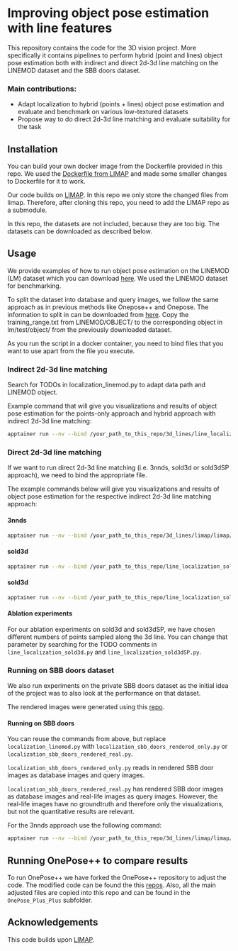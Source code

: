 # Improving object pose estimation with line features

This repository contains the code for the 3D vision project. More specifically it contains pipelines to perform hybrid (point and lines) object pose estimation both with indirect and direct 2d-3d line matching on the LINEMOD dataset and the SBB doors dataset.

### Main contributions:
- Adapt localization to hybrid (points + lines) object pose estimation and evaluate and benchmark on various low-textured datasets
- Propose way to do direct 2d-3d line matching and evaluate
suitability for the task

## Installation

You can build your own docker image from the Dockerfile provided in this repo. We used the [Dockerfile from LIMAP](https://github.com/cvg/limap/blob/main/docker/README.md) and made some smaller changes to Dockerfile for it to work.

Our code builds on [LIMAP](https://github.com/cvg/limap). In this repo we only store the changed files from limap. Therefore, after cloning this repo, you need to add the LIMAP repo as a submodule.

In this repo, the datasets are not included, because they are too big. The datasets can be downloaded as described below.

## Usage

We provide examples of how to run object pose estimation on the LINEMOD (LM) dataset which you can download [here](https://bop.felk.cvut.cz/datasets/). We used the LINEMOD dataset for benchmarking.

To split the dataset into database and query images, we follow the same approach as in previous methods like Onepose++ and Onepose. The information to split in can be downloaded from [here](https://liuyuan-pal.github.io/Gen6D/). Copy the training_range.txt from LINEMOD/OBJECT/ to the corresponding object in lm/test/object/ from the previously downloaded dataset.

As you run the script in a docker container, you need to bind files that you want to use apart from the file you execute.

### Indirect 2d-3d line matching
Search for TODOs in localization_linemod.py to adapt data path and LINEMOD object.

Example command that will give you visualizations and results of object pose estimation for the points-only approach and hybrid approach with indirect 2d-3d line matching:
```bash
apptainer run --nv --bind /your_path_to_this_repo/3d_lines/line_localization_original_with_save.py:/limap/limap/runners/line_localization.py /your/path/to/dockerimage.sif /bin/bash -c 'cd /limap && python /your_path_to_this_repo/3d_lines/localization_linemod.py --output_dir /your/output/path'
```


### Direct 2d-3d line matching
If we want to run direct 2d-3d line matching (i.e. 3nnds, sold3d or sold3dSP approach), we need to bind the appropriate file.

The example commands below will give you visualizations and results of object pose estimation for the respective indirect 2d-3d line matching approach:

#### 3nnds
```bash
apptainer run --nv --bind /your_path_to_this_repo/3d_lines/limap/limap/point2d/superglue/weights:/limap/limap/point2d/superglue/weights /your/path/to/dockerimage.sif /bin/bash -c 'cd /limap && python /your_path_to_this_repo/3d_lines/localization_linemod_3nnds.py --output_dir /your/output/path'
```

#### sold3d
```bash
apptainer run --nv --bind /your_path_to_this_repo/line_localization_sold3d.py:/limap/limap/runners/line_localization.py --bind /your_path_to_this_repo/3d_lines/limap/limap/line2d/SOLD2/config/export_line_features.yaml:/limap/limap/line2d/SOLD2/config/export_line_features.yaml /your/path/to/dockerimage.sif /bin/bash -c 'cd /limap && python /your_path_to_this_repo/3d_lines/localization_linemod.py --output_dir /your/output/path -- config_file /your_path_to_this_repo/3d_lines/cfg_sold2_desc.yaml'
```

#### sold3d
```bash
apptainer run --nv --bind /your_path_to_this_repo/line_localization_sold3dSP.py:/limap/limap/runners/line_localization.py --bind /your_path_to_this_repo/3d_lines/limap/limap/line2d/SOLD2/config/export_line_features.yaml:/limap/limap/line2d/SOLD2/config/export_line_features.yaml /your/path/to/dockerimage.sif /bin/bash -c 'cd /limap && python /your_path_to_this_repo/3d_lines/localization_linemod.py --output_dir /your/output/path -- config_file /your_path_to_this_repo/3d_lines/cfg_sold2_desc.yaml'
```

#### Ablation experiments
For our ablation experiments on sold3d and sold3dSP, we have chosen different numbers of points sampled along the 3d line. You can change that parameter by searching for the TODO comments in `line_localization_sold3d.py` and `line_localization_sold3dSP.py`.

### Running on SBB doors dataset
We also run experiments on the private SBB doors dataset as the initial idea of the project was to also look at the performance on that dataset. 

The rendered images were generated using this [repo](https://github.com/jiaqchen/Monocluar-Pose-Estimation-Pipeline-for-Spot).

#### Running on SBB doors
You can reuse the commands from above, but replace `localization_linemod.py` with `localization_sbb_doors_rendered_only.py` or `localization_sbb_doors_rendered_real.py`.

`localization_sbb_doors_rendered_only.py` reads in rendered SBB door images as database images and query images.

`localization_sbb_doors_rendered_real.py` has rendered SBB door images as database images and real-life images as query images. However, the real-life images have no groundtruth and therefore only the visualizations, but not the quantitative results are relevant. 

For the 3nnds approach use the following command:

```bash
apptainer run --nv --bind /your_path_to_this_repo/3d_lines/limap/limap/point2d/superglue/weights:/limap/limap/point2d/superglue/weights /your/path/to/dockerimage.sif /bin/bash -c 'cd /limap && python /your_path_to_this_repo/3d_lines/localization_sbb_3nnds.py --output_dir /your/output/path'
```

## Running OnePose++ to compare results
To run OnePose++ we have forked the OnePose++ repository to adjust the code. The modified code can be found the this [repos](https://github.com/schmim/OnePose_Plus_Plus). Also, all the main adjusted files are copied into this repo and can be found in the `OnePose_Plus_Plus` subfolder.

## Acknowledgements
This code builds upon [LIMAP](https://github.com/cvg/limap).




